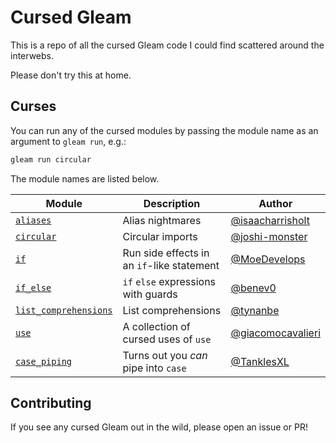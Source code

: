 # Cursed Gleam

This is a repo of all the cursed Gleam code I could find scattered around the
interwebs.

Please don't try this at home.

## Curses

You can run any of the cursed modules by passing the module name as an argument to
`gleam run`, e.g.:

```bash
gleam run circular
```

The module names are listed below.

| Module                                                    | Description                                | Author                                                   |
| --------------------------------------------------------- | ------------------------------------------ | -------------------------------------------------------- |
| [`aliases`](./src/cursed/aliases)                         | Alias nightmares                           | [@isaacharrisholt](https://github.com/isaacharrisholt)   |
| [`circular`](./src/cursed/circular)                       | Circular imports                           | [@joshi-monster](https://github.com/joshi-monster)       |
| [`if`](./src/cursed/if_statements)                        | Run side effects in an `if`-like statement | [@MoeDevelops](https://github.com/MoeDevelops)           |
| [`if_else`](./src/cursed/if_else/)                        | `if` `else` expressions with guards        | [@benev0](https://github.com/benev0)                     |
| [`list_comprehensions`](./src/cursed/list_comprehensions) | List comprehensions                        | [@tynanbe](https://github.com/tynanbe)                   |
| [`use`](./src/cursed/use_crimes)                          | A collection of cursed uses of `use`       | [@giacomocavalieri](https://github.com/giacomocavalieri) |
| [`case_piping`](./src/cursed/case_piping)                 | Turns out you _can_ pipe into `case`       | [@TanklesXL](https://github.com/TanklesXL)               |

## Contributing

If you see any cursed Gleam out in the wild, please open an issue or PR!
